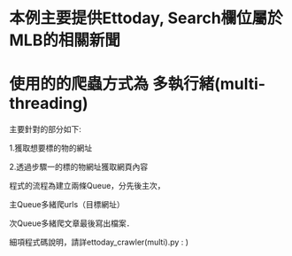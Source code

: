 # 本例主要提供Ettoday, Search欄位屬於MLB的相關新聞
# 使用的的爬蟲方式為 多執行緒(multi-threading)

主要針對的部分如下:

1.獲取想要標的物的網址 

2.透過步驟一的標的物網址獲取網頁內容

程式的流程為建立兩條Queue，分先後主次，

主Queue多緒爬urls（目標網址）

次Queue多緒爬文章最後寫出檔案．

細項程式碼說明，請詳ettoday_crawler(multi).py : )
